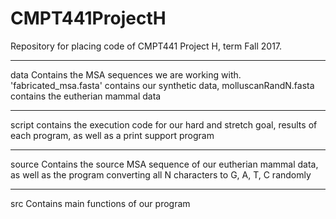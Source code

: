 # CMPT441ProjectH
Repository for placing code of CMPT441 Project H, term Fall 2017.

------------

data
Contains the MSA sequences we are working with. 'fabricated_msa.fasta' contains our synthetic data, molluscanRandN.fasta contains the eutherian mammal data

------------

script 
contains the execution code for our hard and stretch goal, results of each program, as well as a print support program

------------

source
Contains the source MSA sequence of our eutherian mammal data, as well as the program converting all N characters to G, A, T, C randomly

------------

src
Contains main functions of our program 
